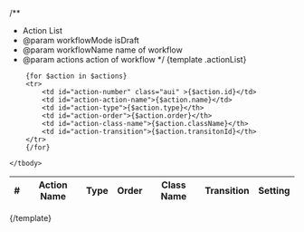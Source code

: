 



/**
 * Action List
 * @param workflowMode isDraft
 * @param workflowName name of workflow
 * @param actions action of workflow
 */
{template .actionList}
<table class="aui aui-table-sortable">
    <thead>
        <tr>
            <th id="action-number" class="aui" >#</th>
            <th id="action-action-name">Action Name</th>
            <th id="action-type">Type</th>
            <th id="action-order">Order</th>
            <th id="action-class-name">Class Name</th>
            <th id="action-transition">Transition</th>
            <th class="">Setting</th>
        </tr>
    </thead>
    <tbody>
        
        {for $action in $actions}
        <tr>
            <td id="action-number" class="aui" >{$action.id}</td>
            <td id="action-action-name">{$action.name}</td>
            <td id="action-type">{$action.type}</th>
            <td id="action-order">{$action.order}</th>
            <td id="action-class-name">{$action.className}</th>
            <td id="action-transition">{$action.transitonId}</th>
        </tr>
        {/for}
        
    </tbody>
</table>
{/template}